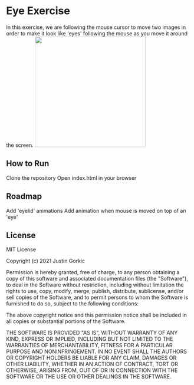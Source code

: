 # Eye Exercise
In this exercise, we are following the mouse cursor to move two images in order to make it look like 'eyes' following the mouse as you move it around the screen.
<img src="images/PacMan1.png" width='300'/>


## How to Run
Clone the repository
Open index.html in your browser


## Roadmap
Add 'eyelid' animations
Add animation when mouse is moved on top of an 'eye'


## License
MIT License

Copyright (c) 2021 Justin Gorkic

Permission is hereby granted, free of charge, to any person obtaining a copy
of this software and associated documentation files (the "Software"), to deal
in the Software without restriction, including without limitation the rights
to use, copy, modify, merge, publish, distribute, sublicense, and/or sell
copies of the Software, and to permit persons to whom the Software is
furnished to do so, subject to the following conditions:

The above copyright notice and this permission notice shall be included in all
copies or substantial portions of the Software.

THE SOFTWARE IS PROVIDED "AS IS", WITHOUT WARRANTY OF ANY KIND, EXPRESS OR
IMPLIED, INCLUDING BUT NOT LIMITED TO THE WARRANTIES OF MERCHANTABILITY,
FITNESS FOR A PARTICULAR PURPOSE AND NONINFRINGEMENT. IN NO EVENT SHALL THE
AUTHORS OR COPYRIGHT HOLDERS BE LIABLE FOR ANY CLAIM, DAMAGES OR OTHER
LIABILITY, WHETHER IN AN ACTION OF CONTRACT, TORT OR OTHERWISE, ARISING FROM,
OUT OF OR IN CONNECTION WITH THE SOFTWARE OR THE USE OR OTHER DEALINGS IN THE
SOFTWARE.